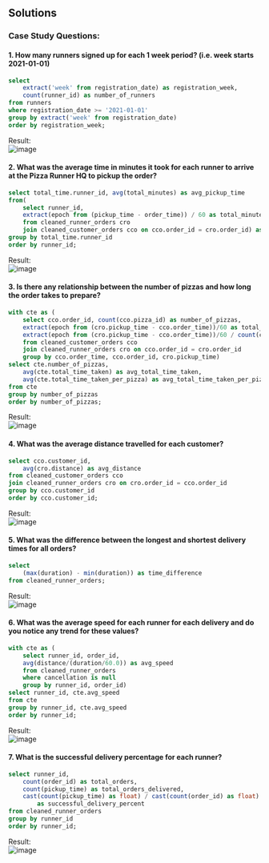 ## **Solutions**

### Case Study Questions:

#### 1. How many runners signed up for each 1 week period? (i.e. week starts 2021-01-01)

```sql
select 
	extract('week' from registration_date) as registration_week,
    count(runner_id) as number_of_runners
from runners
where registration_date >= '2021-01-01' 
group by extract('week' from registration_date)
order by registration_week;
```
Result:  
![image](https://github.com/Minautee/8-Week-SQL-Practice/assets/68679965/2b6cb3ef-5d44-4fe4-a235-c22221b1ed5e)

#### 2. What was the average time in minutes it took for each runner to arrive at the Pizza Runner HQ to pickup the order?

```sql
select total_time.runner_id, avg(total_minutes) as avg_pickup_time
from(
	select runner_id,
	extract(epoch from (pickup_time - order_time)) / 60 as total_minutes
	from cleaned_runner_orders cro
	join cleaned_customer_orders cco on cco.order_id = cro.order_id) as total_time
group by total_time.runner_id
order by runner_id;
```
Result:  
![image](https://github.com/Minautee/8-Week-SQL-Practice/assets/68679965/bdb6d17a-2c25-4083-81df-074fb4c05419)

#### 3. Is there any relationship between the number of pizzas and how long the order takes to prepare?

```sql
with cte as (
	select cco.order_id, count(cco.pizza_id) as number_of_pizzas,
	extract(epoch from (cro.pickup_time - cco.order_time))/60 as total_time_taken,
	extract(epoch from (cro.pickup_time - cco.order_time))/60 / count(cco.pizza_id) as total_time_taken_per_pizza
	from cleaned_customer_orders cco
	join cleaned_runner_orders cro on cco.order_id = cro.order_id
	group by cco.order_time, cco.order_id, cro.pickup_time)
select cte.number_of_pizzas, 
	avg(cte.total_time_taken) as avg_total_time_taken,
	avg(cte.total_time_taken_per_pizza) as avg_total_time_taken_per_pizza
from cte
group by number_of_pizzas
order by number_of_pizzas;
```
Result:  
![image](https://github.com/Minautee/8-Week-SQL-Practice/assets/68679965/e20986f0-e238-41f6-9213-840155cd5978)

#### 4. What was the average distance travelled for each customer?

```sql
select cco.customer_id, 
	avg(cro.distance) as avg_distance
from cleaned_customer_orders cco
join cleaned_runner_orders cro on cro.order_id = cco.order_id
group by cco.customer_id
order by cco.customer_id;
```
Result:  
![image](https://github.com/Minautee/8-Week-SQL-Practice/assets/68679965/8137e63a-8689-4711-a4bf-0987fd19614d)

#### 5. What was the difference between the longest and shortest delivery times for all orders?

```sql
select 
	(max(duration) - min(duration)) as time_difference
from cleaned_runner_orders; 
```
Result:  
![image](https://github.com/Minautee/8-Week-SQL-Practice/assets/68679965/1856580b-4c8d-4ee1-a424-08807218ed30)

#### 6. What was the average speed for each runner for each delivery and do you notice any trend for these values?

```sql
with cte as (
	select runner_id, order_id,
	avg(distance/(duration/60.0)) as avg_speed
	from cleaned_runner_orders
	where cancellation is null
	group by runner_id, order_id)
select runner_id, cte.avg_speed
from cte
group by runner_id, cte.avg_speed
order by runner_id;
```
Result:  
![image](https://github.com/Minautee/8-Week-SQL-Practice/assets/68679965/cfc8b2d5-0b55-4daf-908b-c77658ccf768)

#### 7. What is the successful delivery percentage for each runner?

```sql
select runner_id,	
	count(order_id) as total_orders,
	count(pickup_time) as total_orders_delivered,
	cast(count(pickup_time) as float) / cast(count(order_id) as float) * 100 
		as successful_delivery_percent
from cleaned_runner_orders
group by runner_id
order by runner_id;
```
Result:  
![image](https://github.com/Minautee/8-Week-SQL-Practice/assets/68679965/9f3066cb-f6c9-4587-88df-5ec8ea17f781)
